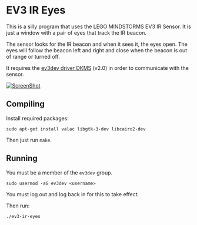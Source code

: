 EV3 IR Eyes
===========

This is a silly program that uses the LEGO MINDSTORMS EV3 IR Sensor. It is
just a window with a pair of eyes that track the IR beacon.

The sensor looks for the IR beacon and when it sees it, the eyes open. The
eyes will follow the beacon left and right and close when the beacon is out
of range or turned off.

It requires the [ev3dev driver DKMS] (v2.0) in order to communicate with the
sensor.

[![ScreenShot](http://img.youtube.com/vi/ffRR2iqlgv8/0.jpg)](http://youtu.be/ffRR2iqlgv8)

Compiling
---------

Install required packages:

    sudo apt-get install valac libgtk-3-dev libcairo2-dev

Then just run `make`.

Running
-------

You must be a member of the `ev3dev` group.

    sudo usermod -aG ev3dev <username>

You must log out and log back in for this to take effect.

Then run:

    ./ev3-ir-eyes

[ev3dev driver DKMS]: https://github.com/ev3dev/lego-linux-drivers-dkms
